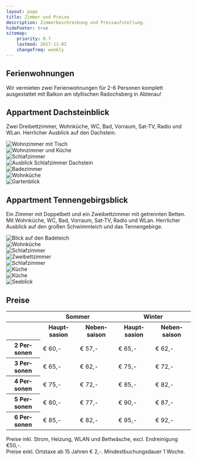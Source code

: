 ```yaml
---
layout: page
title: Zimmer und Preise
description: Zimmerbeschreibung und Preisaufstellung.
hideFooter: true
sitemap:
    priority: 0.7
    lastmod: 2017-11-02
    changefreq: weekly
---
```

## Ferienwohnungen

Wir vermieten zwei Ferienwohnungen für 2-6 Personen komplett ausgestattet mit Balkon am idyllischen Radochsberg in Abtenau!

## Appartment Dachsteinblick

Zwei Dreibettzimmer, Wohnküche, WC, Bad, Vorraum, Sat-TV, Radio und WLan. Herrlicher Ausblick auf den Dachstein.

<div class="box alt">
  <div class="row 50% uniform">
    <div class="6u 12u$(small)"><span class="image fit"><img onclick="img_box(this)" src="{{ "/images/dachsteinblick/060.jpg" | absolute_url }}" alt="Wohnzimmer mit Tisch" /></span></div>
    <div class="6u 12u$(small)"><span class="image fit"><img onclick="img_box(this)" src="{{ "/images/dachsteinblick/061.jpg" | absolute_url }}" alt="Wohnzimmer und Küche" /></span></div>
  </div>

  <div class="row 50% uniform">
    <div class="6u 12u$(small)"><span class="image fit"><img onclick="img_box(this)" src="{{ "/images/dachsteinblick/062.jpg" | absolute_url }}" alt="Schlafzimmer" /></span></div>
    <div class="6u 12u$(small)"><span class="image fit"><img onclick="img_box(this)" src="{{ "/images/dachsteinblick/071.jpg" | absolute_url }}" alt="Ausblick Schlafzimmer Dachstein" /></span></div>
  </div>
  <div class="row 50% uniform">
    <div class="5u 12u$(small)"><span class="image fit"><img onclick="img_box(this)" src="{{ "/images/dachsteinblick/042.jpg" | absolute_url }}" alt="
    Badezimmer" /></span></div>
    <div class="7u 12u$(small)"><span class="image fit"><img onclick="img_box(this)" src="{{ "/images/dachsteinblick/045.jpg" | absolute_url }}" alt="Wohnküche" /></span></div>
    <div class="7u 12u$(small)"><span class="image fit"><img onclick="img_box(this)" src="{{ "/images/dachsteinblick/048.jpg" | absolute_url }}" alt="Gartenblick" /></span></div>
  </div>
</div>

## Appartment Tennengebirgsblick

Ein Zimmer mit Doppelbett und ein Zweibettzimmer mit getrennten Betten. Mit Wohnküche, WC, Bad, Vorraum, Sat-TV, Radio und WLan. Herrlicher Ausblick auf den großen Schwimmteich und das Tennengebirge.

<div class="box alt">
  <div class="row 50% uniform">
    <div class="4u 12u$(small)"><span class="image fit"><img onclick="img_box(this)" src="{{ "/images/seeblick/032.jpg" | absolute_url }}" alt="Blick auf den Badeteich" /></span></div>
    <div class="4u 12u$(small)"><span class="image fit"><img onclick="img_box(this)" src="{{ "/images/seeblick/171.jpg" | absolute_url }}" alt="Wohnküche" /></span></div>
    <div class="4u 12u$(small)"><span class="image fit"><img onclick="img_box(this)" src="{{ "/images/seeblick/184.jpg" | absolute_url }}" alt="Schlafzimmer" /></span></div>
  </div>
  <div class="row 50% uniform">
    <div class="6u 12u$(small)"><span class="image fit"><img onclick="img_box(this)" src="{{ "/images/seeblick/187.jpg" | absolute_url }}" alt="Zweibettzimmer" /></span></div>
    <div class="6u 12u$(small)"><span class="image fit"><img onclick="img_box(this)" src="{{ "/images/seeblick/185.jpg" | absolute_url }}" alt="Schlafzimmer" /></span></div>
  </div>

  <div class="row 50% uniform">
    <div class="4u 12u$(small)"><span class="image fit"><img onclick="img_box(this)" src="{{ "/images/seeblick/173.jpg" | absolute_url }}" alt="Küche" /></span></div>
    <div class="4u 12u$(small)"><span class="image fit"><img onclick="img_box(this)" src="{{ "/images/seeblick/176.jpg" | absolute_url }}" alt="Küche" /></span></div>
    <div class="4u 12u$(small)"><span class="image fit"><img onclick="img_box(this)" src="{{ "/images/seeblick/034.jpg" | absolute_url }}" alt="Seeblick" /></span></div>
  </div>
</div>

## Preise
<table style="width:100%">
  <tr>
    <td></td>
    <th colspan="2" style="text-align: center">Sommer</th>
    <th colspan="2" style="text-align: center">Winter</th>
  </tr>
  <tr>
    <th></th>
    <th>Haupt&shy;sasion</th>
    <th>Neben&shy;saison</th>
    <th>Haupt&shy;sasion</th>
    <th>Neben&shy;saison</th>
  </tr>
  <tr>
    <th>2 Per&shy;sonen</th>
    <td>€ 60,-</td>
    <td>€ 57,-</td>
    <td>€ 65,-</td>
    <td>€ 62,-</td>
  </tr>
  <tr>
    <th>3 Per&shy;sonen</th>
    <td>€ 65,-</td>
    <td>€ 62,-</td>
    <td>€ 75,-</td>
    <td>€ 72,-</td>
  </tr>
  <tr>
    <th>4 Per&shy;sonen</th>
    <td>€ 75,-</td>
    <td>€ 72,-</td>
    <td>€ 85,-</td>
    <td>€ 82,-</td>
  </tr>
  <tr>
    <th>5 Per&shy;sonen</th>
    <td>€ 80,-</td>
    <td>€ 77,-</td>
    <td>€ 90,-</td>
    <td>€ 87,-</td>
  </tr>
  <tr>
    <th>6 Per&shy;sonen</th>
    <td>€ 85,-</td>
    <td>€ 82,-</td>
    <td>€ 95,-</td>
    <td>€ 92,-</td>
  </tr>
</table>

<p>
  Preise inkl. Strom, Heizung, WLAN und Bettwäsche, excl. Endreinigung €50,-.
  <br>Preise exkl. Ortstaxe ab 15 Jahren € 2,-. Mindestbuchungsdauer 1 Woche.
</p>